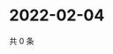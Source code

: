 # 2022-02-04

共 0 条

<!-- BEGIN WEIBO -->
<!-- 最后更新时间 Fri Feb 04 2022 06:00:42 GMT+0800 (China Standard Time) -->

<!-- END WEIBO -->
